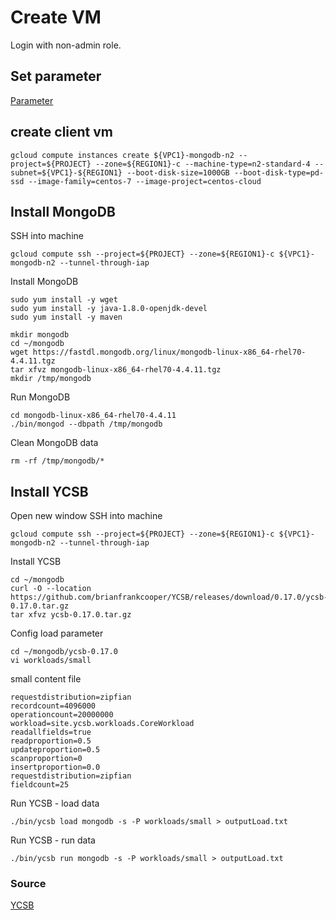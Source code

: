 # Create VM
Login with non-admin role.

## Set parameter
[Parameter](https://github.com/adithaha/gcp-tutorial/blob/main/common/parameter.md)

## create client vm 
```
gcloud compute instances create ${VPC1}-mongodb-n2 --project=${PROJECT} --zone=${REGION1}-c --machine-type=n2-standard-4 --subnet=${VPC1}-${REGION1} --boot-disk-size=1000GB --boot-disk-type=pd-ssd --image-family=centos-7 --image-project=centos-cloud
```

## Install MongoDB
SSH into machine 
```
gcloud compute ssh --project=${PROJECT} --zone=${REGION1}-c ${VPC1}-mongodb-n2 --tunnel-through-iap
```
Install MongoDB
```
sudo yum install -y wget
sudo yum install -y java-1.8.0-openjdk-devel
sudo yum install -y maven

mkdir mongodb
cd ~/mongodb
wget https://fastdl.mongodb.org/linux/mongodb-linux-x86_64-rhel70-4.4.11.tgz
tar xfvz mongodb-linux-x86_64-rhel70-4.4.11.tgz
mkdir /tmp/mongodb
```
Run MongoDB
```
cd mongodb-linux-x86_64-rhel70-4.4.11
./bin/mongod --dbpath /tmp/mongodb
```
Clean MongoDB data
```
rm -rf /tmp/mongodb/*
```

## Install YCSB
Open new window
SSH into machine 
```
gcloud compute ssh --project=${PROJECT} --zone=${REGION1}-c ${VPC1}-mongodb-n2 --tunnel-through-iap
```
Install YCSB
```
cd ~/mongodb
curl -O --location https://github.com/brianfrankcooper/YCSB/releases/download/0.17.0/ycsb-0.17.0.tar.gz
tar xfvz ycsb-0.17.0.tar.gz
```
Config load parameter
```
cd ~/mongodb/ycsb-0.17.0
vi workloads/small
```
small content file
```
requestdistribution=zipfian
recordcount=4096000
operationcount=20000000
workload=site.ycsb.workloads.CoreWorkload
readallfields=true
readproportion=0.5
updateproportion=0.5
scanproportion=0
insertproportion=0.0
requestdistribution=zipfian
fieldcount=25
```
Run YCSB - load data
```
./bin/ycsb load mongodb -s -P workloads/small > outputLoad.txt
```
Run YCSB - run data
```
./bin/ycsb run mongodb -s -P workloads/small > outputLoad.txt
```

### Source
[YCSB](https://github.com/mongodb-developer/service-tests/blob/master/ycsb.md)
